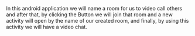 In this android application we will name a room for us to video call others and after that, by clicking the Button we will join that room and a new activity will open by the name of our created room, and finally, by using this activity we will have a video chat.

